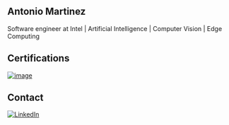 ## Antonio Martinez

Software engineer at Intel | Artificial Intelligence | Computer Vision | Edge Computing

## Certifications

[![image](https://images.credly.com/size/340x340/images/9844c716-1795-4561-9e4a-13bbbfcf2a37/Intel_Technical_Lead_09-2021.png)](https://www.credly.com/badges/03602e92-8445-408d-8cf3-09b80d6f79f3/linked_in_profile)

## Contact

[![LinkedIn](https://img.shields.io/badge/LinkedIn-0077B5?style=for-the-badge&logo=linkedin&logoColor=white)](https://www.linkedin.com/in/antoniomtz/)
